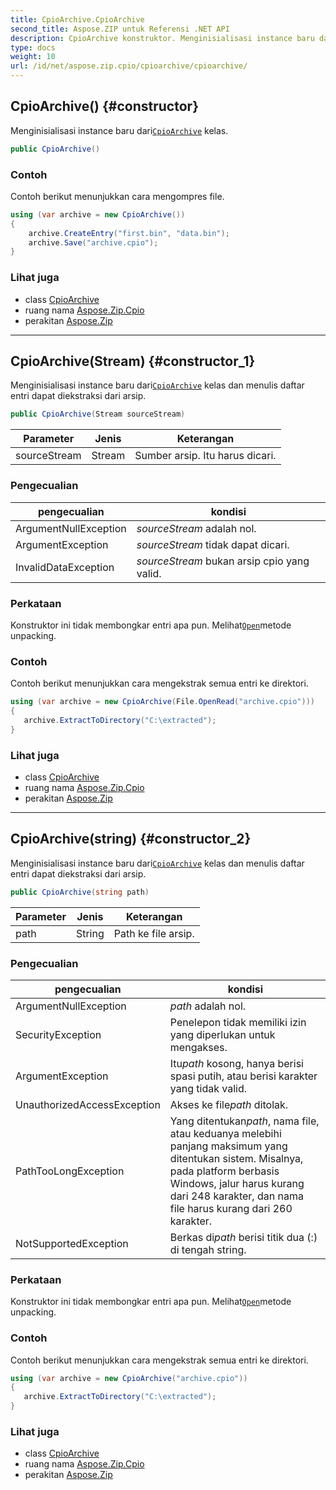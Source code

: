 ```yaml
---
title: CpioArchive.CpioArchive
second_title: Aspose.ZIP untuk Referensi .NET API
description: CpioArchive konstruktor. Menginisialisasi instance baru dariCpioArchive kelas.
type: docs
weight: 10
url: /id/net/aspose.zip.cpio/cpioarchive/cpioarchive/
---
```

## CpioArchive() {#constructor}

Menginisialisasi instance baru dari[`CpioArchive`](../) kelas.

```csharp
public CpioArchive()
```

### Contoh

Contoh berikut menunjukkan cara mengompres file.

```csharp
using (var archive = new CpioArchive())
{
    archive.CreateEntry("first.bin", "data.bin");
    archive.Save("archive.cpio");
}
```

### Lihat juga

* class [CpioArchive](../)
* ruang nama [Aspose.Zip.Cpio](../../cpioarchive/)
* perakitan [Aspose.Zip](../../../)

---

## CpioArchive(Stream) {#constructor_1}

Menginisialisasi instance baru dari[`CpioArchive`](../) kelas dan menulis daftar entri dapat diekstraksi dari arsip.

```csharp
public CpioArchive(Stream sourceStream)
```

| Parameter | Jenis | Keterangan |
| --- | --- | --- |
| sourceStream | Stream | Sumber arsip. Itu harus dicari. |

### Pengecualian

| pengecualian | kondisi |
| --- | --- |
| ArgumentNullException | *sourceStream* adalah nol. |
| ArgumentException | *sourceStream* tidak dapat dicari. |
| InvalidDataException | *sourceStream* bukan arsip cpio yang valid. |

### Perkataan

Konstruktor ini tidak membongkar entri apa pun. Melihat[`Open`](../../cpioentry/open/)metode unpacking.

### Contoh

Contoh berikut menunjukkan cara mengekstrak semua entri ke direktori.

```csharp
using (var archive = new CpioArchive(File.OpenRead("archive.cpio")))
{ 
   archive.ExtractToDirectory("C:\extracted");
}
```

### Lihat juga

* class [CpioArchive](../)
* ruang nama [Aspose.Zip.Cpio](../../cpioarchive/)
* perakitan [Aspose.Zip](../../../)

---

## CpioArchive(string) {#constructor_2}

Menginisialisasi instance baru dari[`CpioArchive`](../) kelas dan menulis daftar entri dapat diekstraksi dari arsip.

```csharp
public CpioArchive(string path)
```

| Parameter | Jenis | Keterangan |
| --- | --- | --- |
| path | String | Path ke file arsip. |

### Pengecualian

| pengecualian | kondisi |
| --- | --- |
| ArgumentNullException | *path* adalah nol. |
| SecurityException | Penelepon tidak memiliki izin yang diperlukan untuk mengakses. |
| ArgumentException | Itu*path* kosong, hanya berisi spasi putih, atau berisi karakter yang tidak valid. |
| UnauthorizedAccessException | Akses ke file*path* ditolak. |
| PathTooLongException | Yang ditentukan*path*, nama file, atau keduanya melebihi panjang maksimum yang ditentukan sistem. Misalnya, pada platform berbasis Windows, jalur harus kurang dari 248 karakter, dan nama file harus kurang dari 260 karakter. |
| NotSupportedException | Berkas di*path* berisi titik dua (:) di tengah string. |

### Perkataan

Konstruktor ini tidak membongkar entri apa pun. Melihat[`Open`](../../cpioentry/open/)metode unpacking.

### Contoh

Contoh berikut menunjukkan cara mengekstrak semua entri ke direktori.

```csharp
using (var archive = new CpioArchive("archive.cpio")) 
{ 
   archive.ExtractToDirectory("C:\extracted");
}
```

### Lihat juga

* class [CpioArchive](../)
* ruang nama [Aspose.Zip.Cpio](../../cpioarchive/)
* perakitan [Aspose.Zip](../../../)


